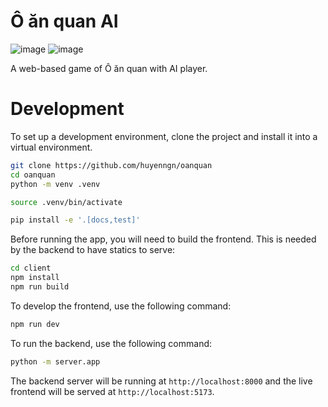# Ô ăn quan AI

![image](https://github.com/huyenngn/oanquan/actions/workflows/build-test.yml/badge.svg)
![image](https://github.com/huyenngn/oanquan/actions/workflows/lint.yml/badge.svg)

A web-based game of Ô ăn quan with AI player.

# Development

To set up a development environment, clone the project and install it into a virtual environment.

```sh
git clone https://github.com/huyenngn/oanquan
cd oanquan
python -m venv .venv

source .venv/bin/activate

pip install -e '.[docs,test]'
```

Before running the app, you will need to build the frontend. This is needed by the backend to have statics to serve:

```sh
cd client
npm install
npm run build
```

To develop the frontend, use the following command:

```sh
npm run dev
```

To run the backend, use the following command:

```sh
python -m server.app
```

The backend server will be running at `http://localhost:8000` and the live frontend will be served at `http://localhost:5173`.
